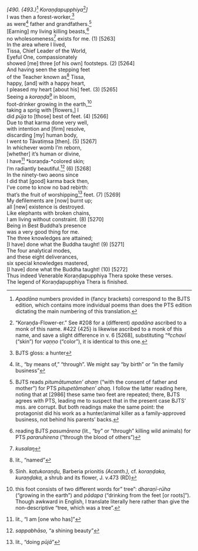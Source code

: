 *\[490. {493.}*[^1] *Koraṇḍapupphiya*[^2]*\]*  
I was then a forest-worker,[^3]  
as were[^4] father and grandfathers.[^5]  
\[Earning\] my living killing beasts,[^6]  
no wholesomeness[^7] exists for me. (1) \[5263\]  
In the area where I lived,  
Tissa, Chief Leader of the World,  
Eyeful One, compassionately  
showed \[me\] three \[of his own\] footsteps. (2) \[5264\]  
And having seen the stepping feet  
of the Teacher known as[^8] Tissa,  
happy, \[and\] with a happy heart,  
I pleased my heart \[about his\] feet. (3) \[5265\]  
Seeing a *koraṇḍa*[^9] in bloom,  
foot-drinker growing in the earth,[^10]  
taking a sprig with \[flowers,\] I  
did *pūja* to \[those\] best of feet. (4) \[5266\]  
Due to that karma done very well,  
with intention and \[firm\] resolve,  
discarding \[my\] human body,  
I went to Tāvatiṃsa \[then\]. (5) \[5267\]  
In whichever womb I’m reborn,  
\[whether\] it’s human or divine,  
I have[^11] *koraṇḍa-*colored skin;  
I’m radiantly beautiful.[^12] (6) \[5268\]  
In the ninety-two aeons since  
I did that \[good\] karma back then,  
I’ve come to know no bad rebirth:  
that’s the fruit of worshipping[^13] feet. (7) \[5269\]  
My defilements are \[now\] burnt up;  
all \[new\] existence is destroyed.  
Like elephants with broken chains,  
I am living without constraint. (8) \[5270\]  
Being in Best Buddha’s presence  
was a very good thing for me.  
The three knowledges are attained;  
\[I have\] done what the Buddha taught! (9) \[5271\]  
The four analytical modes,  
and these eight deliverances,  
six special knowledges mastered,  
\[I have\] done what the Buddha taught! (10) \[5272\]  
Thus indeed Venerable Koraṇḍapupphiya Thera spoke these verses.  
The legend of Koraṇḍapupphiya Thera is finished.  
[^1]: *Apadāna* numbers provided in {fancy brackets} correspond to the
    BJTS edition, which contains more individual poems than does the PTS
    edition dictating the main numbering of this translation.  
[^2]: “Koraṇḍa-Flower-er.” See \#208 for a (different) *apadāna*
    ascribed to a monk of this name. \#422 {425} is likewise ascribed to
    a monk of this name, and save a slight difference in v. 6 \[5268\],
    substituting “*ºcchavī* (“skin”) for *vaṇṇo* (“color”), it is
    identical to this one.  
[^3]: BJTS gloss: a hunter  
[^4]: lit., “by means of,” “through”. We might say “by birth” or “in the
    family business”  
[^5]: BJTS reads *pitumātumaten’ ahaṃ* (“with the consent of father and
    mother”) for PTS *pitupetāmahen’ ahaŋ.* I follow the latter reading
    here, noting that at \[2986\] these same two feet are repeated;
    there, BJTS agrees with PTS, leading me to suspect that in the
    present case BJTS’ mss. are corrupt. But both readings make the same
    point: the protagonist did his work as a hunter/animal killer as a
    family-approved business, not behind his parents’ backs.  
[^6]: reading BJTS *pasumārena* (lit., “by” or “through” killing wild
    animals) for PTS *pararuhirena* (“through the blood of others”)  
[^7]: *kusalaŋ*  
[^8]: lit., “named”  
[^9]: Sinh. *kaṭukoraṇḍu,* Barberia prionitis *(Acanth.),* cf.
    *koraṇḍaka, kuraṇḍaka,* a shrub and its flower, J. v.473 (RD)  
[^10]: this foot consists of two different words for” tree”:
    *dharaṇī-rūha* (“growing in the earth”) and *pādapa* (“drinking from
    the feet \[or roots\]”). Though awkward in English, I translate
    literally here rather than give the non-descriptive “tree, which was
    a tree”.  
[^11]: lit., “I am \[one who has\]”  
[^12]: *sappabhāso,* “a shining beauty”  
[^13]: lit., “doing *pūjā*”
